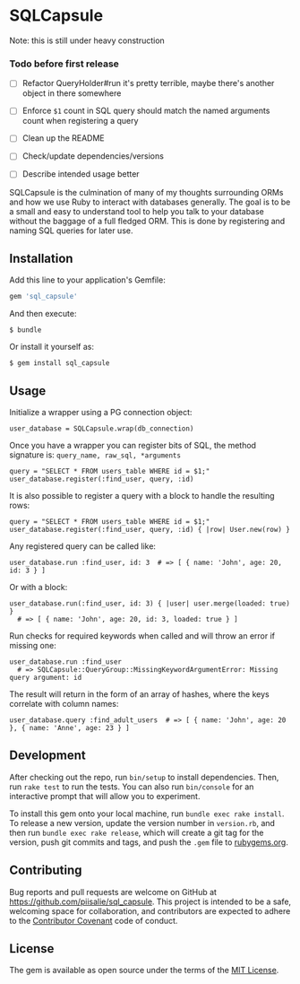 # SQLCapsule

Note: this is still under heavy construction

### Todo before first release
- [ ] Refactor QueryHolder#run it's pretty terrible, maybe there's another object in there somewhere
- [ ] Enforce `$1` count in SQL query should match the named arguments count when registering a query
- [ ] Clean up the README
- [ ] Check/update dependencies/versions
- [ ] Describe intended usage better


SQLCapsule is the culmination of many of my thoughts surrounding ORMs and how we use Ruby to
interact with databases generally. The goal is to be a small and easy to understand tool
to help you talk to your database without the baggage of a full fledged ORM. This is done
by registering and naming SQL queries for later use.


## Installation

Add this line to your application's Gemfile:

```ruby
gem 'sql_capsule'
```

And then execute:

    $ bundle

Or install it yourself as:

    $ gem install sql_capsule

## Usage

Initialize a wrapper using a PG connection object:
```
user_database = SQLCapsule.wrap(db_connection)
```

Once you have a wrapper you can register bits of SQL, the method
signature is: `query_name, raw_sql, *arguments`

```
query = "SELECT * FROM users_table WHERE id = $1;"
user_database.register(:find_user, query, :id)
```

It is also possible to register a query with a block to handle the resulting rows:

```
query = "SELECT * FROM users_table WHERE id = $1;"
user_database.register(:find_user, query, :id) { |row| User.new(row) }
```

Any registered query can be called like:
```
user_database.run :find_user, id: 3  # => [ { name: 'John', age: 20, id: 3 } ]
```

Or with a block:
```
user_database.run(:find_user, id: 3) { |user| user.merge(loaded: true) }
  # => [ { name: 'John', age: 20, id: 3, loaded: true } ]
```

Run checks for required keywords when called and will throw an error if missing one:
```
user_database.run :find_user
  # => SQLCapsule::QueryGroup::MissingKeywordArgumentError: Missing query argument: id
```

The result will return in the form of an array of hashes, where the keys correlate with column names:
```
user_database.query :find_adult_users  # => [ { name: 'John', age: 20 }, { name: 'Anne', age: 23 } ]
```

## Development

After checking out the repo, run `bin/setup` to install dependencies. Then, run `rake test` to run the tests. You can also run `bin/console` for an interactive prompt that will allow you to experiment.

To install this gem onto your local machine, run `bundle exec rake install`. To release a new version, update the version number in `version.rb`, and then run `bundle exec rake release`, which will create a git tag for the version, push git commits and tags, and push the `.gem` file to [rubygems.org](https://rubygems.org).

## Contributing

Bug reports and pull requests are welcome on GitHub at https://github.com/piisalie/sql_capsule. This project is intended to be a safe, welcoming space for collaboration, and contributors are expected to adhere to the [Contributor Covenant](contributor-covenant.org) code of conduct.


## License

The gem is available as open source under the terms of the [MIT License](http://opensource.org/licenses/MIT).
